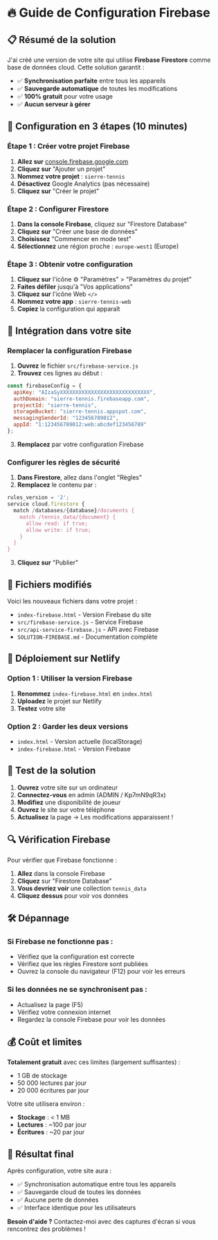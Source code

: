 # 🔥 Guide de Configuration Firebase

## 📋 **Résumé de la solution**

J'ai créé une version de votre site qui utilise **Firebase Firestore** comme base de données cloud. Cette solution garantit :

- ✅ **Synchronisation parfaite** entre tous les appareils
- ✅ **Sauvegarde automatique** de toutes les modifications
- ✅ **100% gratuit** pour votre usage
- ✅ **Aucun serveur à gérer**

## 🚀 **Configuration en 3 étapes (10 minutes)**

### Étape 1 : Créer votre projet Firebase

1. **Allez sur** [console.firebase.google.com](https://console.firebase.google.com)
2. **Cliquez sur** "Ajouter un projet"
3. **Nommez votre projet** : `sierre-tennis`
4. **Désactivez** Google Analytics (pas nécessaire)
5. **Cliquez sur** "Créer le projet"

### Étape 2 : Configurer Firestore

1. **Dans la console Firebase**, cliquez sur "Firestore Database"
2. **Cliquez sur** "Créer une base de données"
3. **Choisissez** "Commencer en mode test"
4. **Sélectionnez** une région proche : `europe-west1` (Europe)

### Étape 3 : Obtenir votre configuration

1. **Cliquez sur** l'icône ⚙️ "Paramètres" > "Paramètres du projet"
2. **Faites défiler** jusqu'à "Vos applications"
3. **Cliquez sur** l'icône Web `</>`
4. **Nommez votre app** : `sierre-tennis-web`
5. **Copiez** la configuration qui apparaît

## 🔧 **Intégration dans votre site**

### Remplacer la configuration Firebase

1. **Ouvrez** le fichier `src/firebase-service.js`
2. **Trouvez** ces lignes au début :

```javascript
const firebaseConfig = {
  apiKey: "AIzaSyXXXXXXXXXXXXXXXXXXXXXXXXXXXXX",
  authDomain: "sierre-tennis.firebaseapp.com",
  projectId: "sierre-tennis",
  storageBucket: "sierre-tennis.appspot.com",
  messagingSenderId: "123456789012",
  appId: "1:123456789012:web:abcdef123456789"
};
```

3. **Remplacez** par votre configuration Firebase

### Configurer les règles de sécurité

1. **Dans Firestore**, allez dans l'onglet "Règles"
2. **Remplacez** le contenu par :

```javascript
rules_version = '2';
service cloud.firestore {
  match /databases/{database}/documents {
    match /tennis_data/{document} {
      allow read: if true;
      allow write: if true;
    }
  }
}
```

3. **Cliquez sur** "Publier"

## 📁 **Fichiers modifiés**

Voici les nouveaux fichiers dans votre projet :

- `index-firebase.html` - Version Firebase du site
- `src/firebase-service.js` - Service Firebase
- `src/api-service-firebase.js` - API avec Firebase
- `SOLUTION-FIREBASE.md` - Documentation complète

## 🚀 **Déploiement sur Netlify**

### Option 1 : Utiliser la version Firebase

1. **Renommez** `index-firebase.html` en `index.html`
2. **Uploadez** le projet sur Netlify
3. **Testez** votre site

### Option 2 : Garder les deux versions

- `index.html` - Version actuelle (localStorage)
- `index-firebase.html` - Version Firebase

## 🧪 **Test de la solution**

1. **Ouvrez** votre site sur un ordinateur
2. **Connectez-vous** en admin (ADMIN / Kp7mN9qR3x)
3. **Modifiez** une disponibilité de joueur
4. **Ouvrez** le site sur votre téléphone
5. **Actualisez** la page → Les modifications apparaissent !

## 🔍 **Vérification Firebase**

Pour vérifier que Firebase fonctionne :

1. **Allez** dans la console Firebase
2. **Cliquez** sur "Firestore Database"
3. **Vous devriez voir** une collection `tennis_data`
4. **Cliquez dessus** pour voir vos données

## 🛠️ **Dépannage**

### Si Firebase ne fonctionne pas :
- Vérifiez que la configuration est correcte
- Vérifiez que les règles Firestore sont publiées
- Ouvrez la console du navigateur (F12) pour voir les erreurs

### Si les données ne se synchronisent pas :
- Actualisez la page (F5)
- Vérifiez votre connexion internet
- Regardez la console Firebase pour voir les données

## 💰 **Coût et limites**

**Totalement gratuit** avec ces limites (largement suffisantes) :
- 1 GB de stockage
- 50 000 lectures par jour
- 20 000 écritures par jour

Votre site utilisera environ :
- **Stockage** : < 1 MB
- **Lectures** : ~100 par jour
- **Écritures** : ~20 par jour

## 🎯 **Résultat final**

Après configuration, votre site aura :
- ✅ Synchronisation automatique entre tous les appareils
- ✅ Sauvegarde cloud de toutes les données
- ✅ Aucune perte de données
- ✅ Interface identique pour les utilisateurs

**Besoin d'aide ?** Contactez-moi avec des captures d'écran si vous rencontrez des problèmes !

